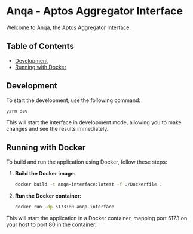 # Anqa - Aptos Aggregator Interface

Welcome to Anqa, the Aptos Aggregator Interface.

## Table of Contents

- [Development](#development)
- [Running with Docker](#running-with-docker)

## Development

To start the development, use the following command:

```bash
yarn dev
```

This will start the interface in development mode, allowing you to make changes and see the results immediately.

## Running with Docker

To build and run the application using Docker, follow these steps:

1. **Build the Docker image:**

   ```bash
   docker build -t anqa-interface:latest -f ./Dockerfile .
   ```

2. **Run the Docker container:**

   ```bash
   docker run -dp 5173:80 anqa-interface
   ```

This will start the application in a Docker container, mapping port 5173 on your host to port 80 in the container.
